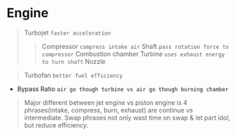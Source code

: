 # Engine
>
> Turbojet `faster acceleration`
> > Compressor `compress intake air`
> > Shaft `pass rotation force to compressor`
> > Combustion chamber
> > Turbine `uses exhaust energy to turn shaft`
> > Nozzle

> Turbofan `better fuel efficiency`
> >
- Bypass Ratio `air go though turbine vs air go though burning chamber`

> Major different between jet engine vs piston engine is 4 phrases(intake, compress, burn, exhaust) are continue vs intermediate. Swap phrases not only wast time on swap & let part idol, but reduce efficiency.
